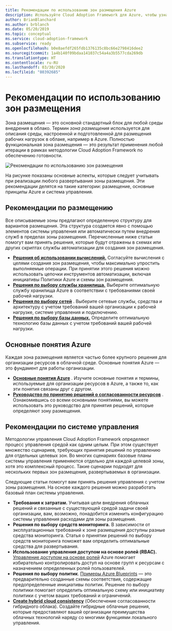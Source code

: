 ```yaml
---
title: Рекомендации по использованию зон размещения Azure
description: Используйте Cloud Adoption Framework для Azure, чтобы узнать, как зоны размещения используются в качестве основных блоков любой среды внедрения в облако.
author: BrianBlanchard
ms.author: brblanch
ms.date: 05/20/2019
ms.topic: conceptual
ms.service: cloud-adoption-framework
ms.subservice: ready
ms.openlocfilehash: b0e8aefdf265fdb1376135c8bc66e2798416dee2
ms.sourcegitcommit: 1a4b140f09bdaa141037c54a4a3b5577cda269db
ms.translationtype: HT
ms.contentlocale: ru-RU
ms.lasthandoff: 03/30/2020
ms.locfileid: "80392685"
---
```

# <a name="landing-zone-considerations"></a>Рекомендации по использованию зон размещения

Зона размещения — это основной стандартный блок для любой среды внедрения в облако. Термин *зона размещения* используется для описания среды, настроенной и подготовленной для размещения рабочих нагрузок в облаке, например в Azure. Полностью функциональная зона размещения — это результат применения любой итерации в рамках методологии Cloud Adoption Framework по обеспечению готовности.

![Рекомендации по использованию зон размещения](../../_images/ready/landing-zone-considerations.png)

На рисунке показаны основные аспекты, которые следует учитывать при реализации любого развертывания зоны размещения. Эти рекомендации делятся на такие категории: размещение, основные принципы Azure и система управления.

## <a name="hosting-considerations"></a>Рекомендации по размещению

Все описываемые зоны предлагают определенную структуру для вариантов размещения. Эта структура создается явно с помощью элементов системы управления или автоматически путем внедрения служб в пределах зоны размещения. Перечисленные ниже статьи помогут вам принять решения, которые будут отражены в схемах или других скриптах службы автоматизации для создания зон размещения.

- **[Решения об использовании вычислений.](./compute-options.md)** Согласуйте вычисления с целями создания зон размещения, чтобы максимально упростить выполняемые операции. При принятии этого решения можно использовать цепочки инструментов автоматизации, включая инициативы Политики Azure и схемы зон размещения.
- **[Решения по выбору службы хранилища.](./storage-options.md)** Выберите оптимальную службу хранилища Azure в соответствии с требованиями своей рабочей нагрузки.
- **[Решения по выбору сетей](./networking-options.md)** . Выберите сетевые службы, средства и архитектуру с учетом требований вашей организации к рабочей нагрузке, системе управления и подключению.
- **[Решения по выбору базы данных.](./data-options.md)** Определите оптимальную технологию базы данных с учетом требований вашей рабочей нагрузки.

## <a name="azure-fundamentals"></a>Основные понятия Azure

Каждая зона размещения является частью более крупного решения для организации ресурсов в облачной среде. Основные понятия Azure — это фундамент для работы организации.

- **[Основные понятия Azure](./fundamental-concepts.md)** . Изучите основные понятия и термины, используемые для организации ресурсов в Azure, а также то, как эти понятия связаны друг с другом.
- **[Руководство по принятию решений о согласованности ресурсов](../../decision-guides/resource-consistency/index.md)** . Ознакомившись со всеми основными понятиями, вы можете использовать это руководство для принятия решений, которые определяют зону размещения.

## <a name="governance-considerations"></a>Рекомендации по системе управления

Методологии управления Cloud Adoption Framework определяют процесс управления средой как одним целым. При этом существует множество сценариев, требующих принятия решений по управлению для отдельных целевых зон. Во многих сценариях базовые планы системы управления применяются отдельно для каждой целевой зоны, хотя это комплексный процесс. Такие сценарии подходят для нескольких первых зон размещения, развертываемых в организации.

Следующие статьи помогут вам принять решения управления с учетом зоны размещения. На основе каждого решения можно разработать базовый план системы управления.

- **Требования к затратам.** Учитывая цели внедрения облачных решений и связанные с существующей средой задачи своей организации, вам, возможно, понадобится изменить конфигурацию системы управления расходами для зоны размещения.
- **Решения по выбору средств мониторинга.** В зависимости от эксплуатационных требований к зоне размещения доступны разные средства мониторинга. Статья о принятии решений по выбору средств мониторинга поможет вам определить оптимальные средства для развертывания.
- **Использование управления доступом на основе ролей (RBAC).** [Управление доступом на основе ролей](../considerations/roles.md) Azure помогает избирательно контролировать доступ на основе групп к ресурсам c назначением определенных ролей пользователей.
- **Решения по выбору политик**. [Примеры Azure Blueprints](https://docs.microsoft.com/azure/governance/blueprints/samples) — это предварительно созданные схемы соответствия, содержащие предопределенные инициативы политик. Решение по выбору политики помогает определить оптимальную схему или инициативу политики с учетом ваших требований и ограничений.
- **[Create hybrid cloud consistency](./hybrid-consistency.md)** (Обеспечение согласованности гибридного облака). Создайте гибридные облачные решения, которые предоставляют вашей организации преимущества облачных технологий наряду со многими функциями локального управления.
